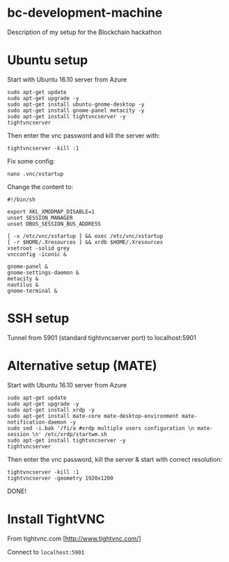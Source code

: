 # bc-development-machine
Description of my setup for the Blockchain hackathon

# Ubuntu setup
Start with Ubuntu 16.10 server from Azure

```
sudo apt-get update
sudo apt-get upgrade -y
sudo apt-get install ubuntu-gnome-desktop -y
sudo apt-get install gnome-panel metacity -y
sudo apt-get install tightvncserver -y
tightvncserver
```
Then enter the vnc password and kill the server with:
```
tightvncserver -kill :1
```

Fix some config:
```
nano .vnc/xstartup
```

Change the content to:
```
#!/bin/sh

export XKL_XMODMAP_DISABLE=1
unset SESSION_MANAGER
unset DBUS_SESSION_BUS_ADDRESS

[ -x /etc/vnc/xstartup ] && exec /etc/vnc/xstartup
[ -r $HOME/.Xresources ] && xrdb $HOME/.Xresources
xsetroot -solid grey
vncconfig -iconic &

gnome-panel &
gnome-settings-daemon &
metacity &
nautilus &
gnome-terminal &
```
# SSH setup
Tunnel from 5901 (standard tightvncserver port) to localhost:5901

# Alternative setup (MATE)
Start with Ubuntu 16.10 server from Azure

```
sudo apt-get update
sudo apt-get upgrade -y
sudo apt-get install xrdp -y
sudo apt-get install mate-core mate-desktop-environment mate-notification-daemon -y
sudo sed -i.bak '/fi/a #xrdp multiple users configuration \n mate-session \n' /etc/xrdp/startwm.sh
sudo apt-get install tightvncserver -y
tightvncserver
```
Then enter the vnc password, kill the server & start with correct resolution:
```
tightvncserver -kill :1
tightvncserver -geometry 1920x1200
```

DONE!

# Install TightVNC
From tightvnc.com [http://www.tightvnc.com/]

Connect to ```localhost:5901```
